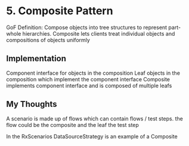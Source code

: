 # 5. Composite Pattern

GoF Definition: Compose objects into tree structures to represent part-whole hierarchies. Composite lets clients treat individual objects and compositions of objects uniformly

## Implementation
Component	interface for objects in the composition
Leaf		objects in the composition which implement the component interface
Composite	implements component interface and is composed of multiple leafs


## My Thoughts
A scenario is made up of flows which can contain flows / test steps.
	the flow could be the composite and the leaf the test step

In the RxScenarios DataSourceStrategy is an example of a Composite
